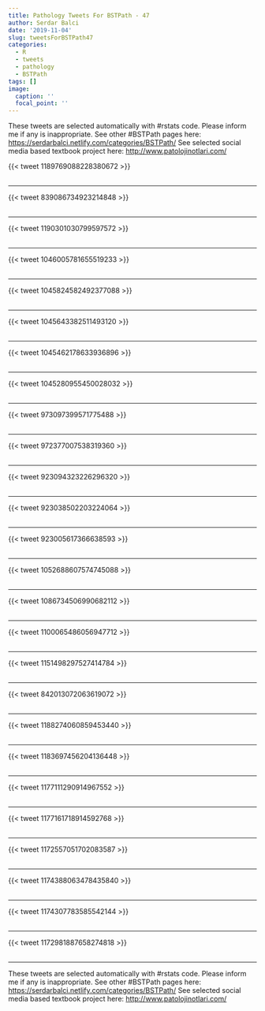 ```yaml
---
title: Pathology Tweets For BSTPath - 47
author: Serdar Balci
date: '2019-11-04'
slug: tweetsForBSTPath47
categories:
  - R
  - tweets
  - pathology
  - BSTPath
tags: []
image:
  caption: ''
  focal_point: ''
---
```



These tweets are selected automatically with #rstats code. Please inform me if any is inappropriate.
See other #BSTPath pages here: https://serdarbalci.netlify.com/categories/BSTPath/ 
See selected social media based textbook project here: http://www.patolojinotlari.com/

{{< tweet 1189769088228380672 >}}
<br>
<br>
<hr>
{{< tweet 839086734923214848 >}}
<br>
<br>
<hr>
{{< tweet 1190301030799597572 >}}
<br>
<br>
<hr>
{{< tweet 1046005781655519233 >}}
<br>
<br>
<hr>
{{< tweet 1045824582492377088 >}}
<br>
<br>
<hr>
{{< tweet 1045643382511493120 >}}
<br>
<br>
<hr>
{{< tweet 1045462178633936896 >}}
<br>
<br>
<hr>
{{< tweet 1045280955450028032 >}}
<br>
<br>
<hr>
{{< tweet 973097399571775488 >}}
<br>
<br>
<hr>
{{< tweet 972377007538319360 >}}
<br>
<br>
<hr>
{{< tweet 923094323226296320 >}}
<br>
<br>
<hr>
{{< tweet 923038502203224064 >}}
<br>
<br>
<hr>
{{< tweet 923005617366638593 >}}
<br>
<br>
<hr>
{{< tweet 1052688607574745088 >}}
<br>
<br>
<hr>
{{< tweet 1086734506990682112 >}}
<br>
<br>
<hr>
{{< tweet 1100065486056947712 >}}
<br>
<br>
<hr>
{{< tweet 1151498297527414784 >}}
<br>
<br>
<hr>
{{< tweet 842013072063619072 >}}
<br>
<br>
<hr>
{{< tweet 1188274060859453440 >}}
<br>
<br>
<hr>
{{< tweet 1183697456204136448 >}}
<br>
<br>
<hr>
{{< tweet 1177111290914967552 >}}
<br>
<br>
<hr>
{{< tweet 1177161718914592768 >}}
<br>
<br>
<hr>
{{< tweet 1172557051702083587 >}}
<br>
<br>
<hr>
{{< tweet 1174388063478435840 >}}
<br>
<br>
<hr>
{{< tweet 1174307783585542144 >}}
<br>
<br>
<hr>
{{< tweet 1172981887658274818 >}}
<br>
<br>
<hr>


These tweets are selected automatically with #rstats code. Please inform me if any is inappropriate.
See other #BSTPath pages here: https://serdarbalci.netlify.com/categories/BSTPath/ 
See selected social media based textbook project here: http://www.patolojinotlari.com/
